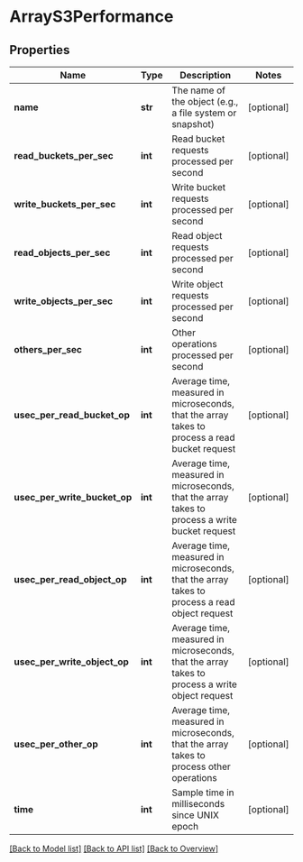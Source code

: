 # ArrayS3Performance

## Properties
Name | Type | Description | Notes
------------ | ------------- | ------------- | -------------
**name** | **str** | The name of the object (e.g., a file system or snapshot) | [optional] 
**read_buckets_per_sec** | **int** | Read bucket requests processed per second | [optional] 
**write_buckets_per_sec** | **int** | Write bucket requests processed per second | [optional] 
**read_objects_per_sec** | **int** | Read object requests processed per second | [optional] 
**write_objects_per_sec** | **int** | Write object requests processed per second | [optional] 
**others_per_sec** | **int** | Other operations processed per second | [optional] 
**usec_per_read_bucket_op** | **int** | Average time, measured in microseconds, that the array takes to process a read bucket request | [optional] 
**usec_per_write_bucket_op** | **int** | Average time, measured in microseconds, that the array takes to process a write bucket request | [optional] 
**usec_per_read_object_op** | **int** | Average time, measured in microseconds, that the array takes to process a read object request | [optional] 
**usec_per_write_object_op** | **int** | Average time, measured in microseconds, that the array takes to process a write object request | [optional] 
**usec_per_other_op** | **int** | Average time, measured in microseconds, that the array takes to process other operations | [optional] 
**time** | **int** | Sample time in milliseconds since UNIX epoch | [optional] 

[[Back to Model list]](index.md#documentation-for-models) [[Back to API list]](index.md#endpoint-properties) [[Back to Overview]](index.md)


